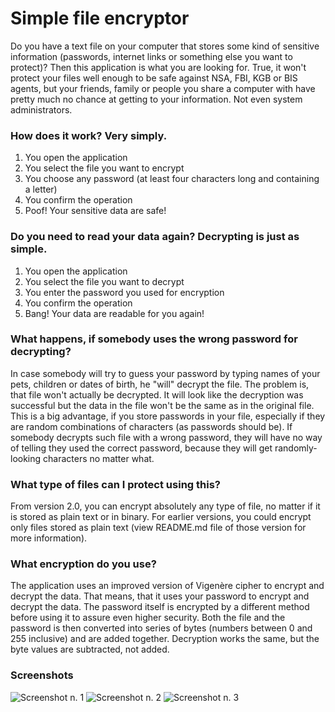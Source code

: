 # Simple file encryptor
Do you have a text file on your computer that stores some kind of sensitive information (passwords, internet links or something else you want to protect)?
Then this application is what you are looking for. True, it won't protect your files well enough to be safe against NSA, FBI, KGB or BIS agents, but your friends, family or people you share a computer with have pretty much no chance at getting to your information. Not even system administrators.

### How does it work? Very simply.
1) You open the application
2) You select the file you want to encrypt
3) You choose any password (at least four characters long and containing a letter)
4) You confirm the operation
5) Poof! Your sensitive data are safe!

### Do you need to read your data again? Decrypting is just as simple.
1) You open the application
2) You select the file you want to decrypt
3) You enter the password you used for encryption
4) You confirm the operation
5) Bang! Your data are readable for you again!

### What happens, if somebody uses the wrong password for decrypting?
In case somebody will try to guess your password by typing names of your pets, children or dates of birth, he "will" decrypt the file. The problem is, that file won't actually be decrypted. It will look like the decryption was successful but the data in the file won't be the same as in the original file.
This is a big advantage, if you store passwords in your file, especially if they are random combinations of characters (as passwords should be). If somebody decrypts such file with a wrong password, they will have no way of telling they used the correct password, because they will get randomly-looking characters no matter what.

### What type of files can I protect using this?
From version 2.0, you can encrypt absolutely any type of file, no matter if it is stored as plain text or in binary. For earlier versions, you could encrypt only files stored as plain text (view README.md file of those version for more information).

### What encryption do you use?
The application uses an improved version of Vigenère cipher to encrypt and decrypt the data. That means, that it uses your password to encrypt and decrypt the data. The password itself is encrypted by a different method before using it to assure even higher security. Both the file and the password is then converted into series of bytes (numbers between 0 and 255 inclusive) and are added together. Decryption works the same, but the byte values are subtracted, not added.

### Screenshots
![Screenshot n. 1](https://i.postimg.cc/9Mbzqfjj/img1.png)
![Screenshot n. 2](https://i.postimg.cc/66HyWT0r/img2.png)
![Screenshot n. 3](https://i.postimg.cc/Bbw6Mw6Y/img3.png)
